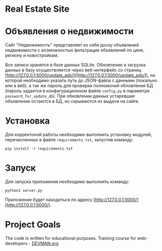# Real Estate Site

# Объявления о недвижимости

Сайт "Недвижимость" представляет из себя доску объявлений недвижимости 
с возможностью фильтрации объявлений по цене, региону и новостройкам.

Все записи хранятся в базе данных SQLite. Обновление и загрузка данных в базу 
осуществляется через веб-интерфейс со страниц 
[http://127.0.0.1:5000/update_ads/]([http://127.0.0.1:5000/update_ads/]), 
на которой необходимо указать путь до JSON-файла с данными (локально или в веб), 
а так же пароль для проверки полномочий обновления БД (пароль задается в 
конфигурационном файле `config.py` в параметре `password_for_update_db`). 
При обновлении данных устаревшие объявления остаются в БД, но скрываются из 
выдачи на сайте.
 
# Установка

Для корректоной работы необходимо выполнить установку модулей, перечисленных в
файле `requirements.txt`, запустив команду: 
```
pip install -r requirements.txt
```

# Запуск

Для запуска приложения необходимо выполнить команду:
```
python3 server.py
```
Приложение будет находиться по адресу 
[http://127.0.0.1:5000/](http://127.0.0.1:5000/).


# Project Goals

The code is written for educational purposes. Training course for web-developers - [DEVMAN.org](https://devman.org)
